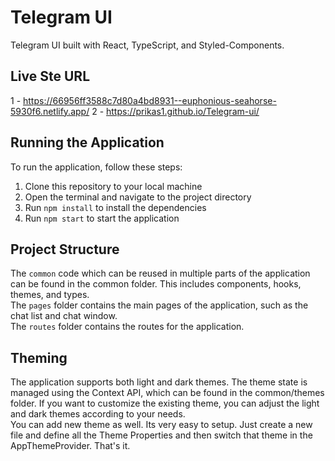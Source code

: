 # Telegram UI
Telegram UI built with React, TypeScript, and Styled-Components.

## Live Ste URL
1 - https://66956ff3588c7d80a4bd8931--euphonious-seahorse-5930f6.netlify.app/
2 - https://prikas1.github.io/Telegram-ui/


## Running the Application
To run the application, follow these steps:
1. Clone this repository to your local machine
2. Open the terminal and navigate to the project directory
3. Run `npm install` to install the dependencies
4. Run `npm start` to start the application

## Project Structure
The `common` code which can be reused in multiple parts of the application can be found in the common folder. This includes components, hooks, themes, and types. <br />
The `pages` folder contains the main pages of the application, such as the chat list and chat window. <br />
The `routes` folder contains the routes for the application.

## Theming
The application supports both light and dark themes. The theme state is managed using the Context API, which can be found in the common/themes folder. If you want to customize the existing theme, you can adjust the light and dark themes according to your needs. <br />
You can add new theme as well. Its very easy to setup. Just create a new file and define all the Theme Properties and then switch that theme in the AppThemeProvider. That's it.



